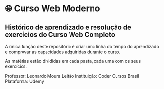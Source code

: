 # 🌐 Curso Web Moderno

## Histórico de aprendizado e resolução de exercícios do Curso Web Completo
A única função deste repositório é criar uma linha do tempo do aprendizado e comprovar as capacidades adquiridas durante o curso.

As matérias estão divididas em cada pasta, cada uma com os seus exercícios.

Professor: Leonardo Moura Leitão
Instituição: Coder Cursos Brasil
Plataforma: Udemy
